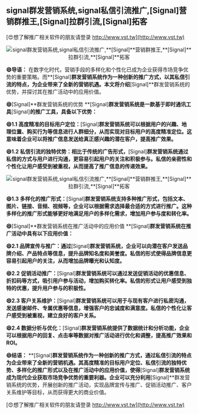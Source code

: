 ## **signal群发营销系统,signal私信引流推广,**[Signal]**营销群推王,**[Signal]**拉群引流,**[Signal]**拓客**

[😍想了解推广相关软件的朋友请登录 http://www.vst.tw](http://www.vst.tw)

 <center><img src="https://vst.tw/MP4/tuiguang/png/2.png" alt="signal群发营销系统,signal私信引流推广,**[Signal]**营销群推王,**[Signal]**拉群引流,**[Signal]**拓客"></center>

**😄导语：**
在数字化时代，营销手段的多样化和个性化已成为企业获得市场竞争优势的重要策略。而**[Signal]**群发营销系统作为一种创新的推广方式，以其私信引流的特点，为企业带来了全新的营销机遇。本文将介绍**[Signal]**群发营销系统的优势，并探讨其在推广活动中的应用价值。

**😄**[Signal]**群发营销系统的优势 **[Signal]**群发营销系统是一款基于即时通讯工具**[Signal]**的推广工具，具备以下优势：**

**😄1.1 高度精准的目标用户定位：**[Signal]**群发营销系统可以根据用户的兴趣、地理位置、购买行为等信息进行人群细分，从而实现对目标用户的高度精准定位。这意味着企业可以将推广信息发送给真正感兴趣的潜在客户，提高推广效果。**

**😄1.2 私信引流的独特优势：相比于传统的广告形式，**[Signal]**群发营销系统通过私信的方式与用户进行沟通，更容易引起用户的关注和积极参与。私信的亲密性和个性化让用户感受到被重视，从而提高了推广信息的传递效果。**

 <center><img src="https://vst.tw/MP4/tuiguang/png/0.png" alt="signal群发营销系统,signal私信引流推广,**[Signal]**营销群推王,**[Signal]**拉群引流,**[Signal]**拓客"></center>

**😄1.3 多样化的推广形式：**[Signal]**群发营销系统支持多种推广形式，包括文本、图片、链接、音频、视频等，企业可以根据需求选择最合适的方式进行推广。这种多样化的推广形式能够更好地满足用户的多样化需求，增加用户参与度和转化率。**

**😄**[Signal]**群发营销系统在推广活动中的应用价值 **[Signal]**群发营销系统在推广活动中具有以下应用价值：**

**😄2.1 品牌宣传与推广：通过**[Signal]**群发营销系统，企业可以向潜在客户发送品牌介绍、产品特点等信息，提升品牌知名度和美誉度。私信的形式使得品牌信息更容易引起用户的关注，从而增加品牌曝光和认知度。**

**😄2.2 促销活动推广：**[Signal]**群发营销系统可以通过发送促销活动的优惠信息、折扣码等方式，吸引用户参与活动，增加购买转化率。私信的形式让用户感受到独特的优惠，提升用户参与的积极性。**

**😄2.3 客户关系维护：**[Signal]**群发营销系统可以用于与现有客户进行私密沟通，发送感谢邮件、专属优惠等信息，增强客户的忠诚度和满意度。私信的个性化让客户感受到被重视，建立良好的客户关系。**

**😄2.4 数据分析与优化：**[Signal]**群发营销系统提供了数据统计和分析功能，企业可以根据用户的回复、点击率等数据对推广活动进行优化和调整，提高推广效果和ROI。**

**😄结语：**
**[Signal]**群发营销系统作为一种创新的推广方式，通过私信引流的特点为企业带来了全新的营销机遇。其高度精准的目标用户定位、私信引流的独特优势、多样化的推广形式以及在推广活动中的应用价值，使得**[Signal]**群发营销系统成为现代企业获取市场竞争优势的重要利器。企业可以充分利用**[Signal]**群发营销系统的优势，开展创新的推广活动，实现品牌宣传与推广、促销活动推广、客户关系维护等目标，从而获得更大的商业价值。

[😍想了解推广相关软件的朋友请登录 http://www.vst.tw](http://www.vst.tw)



